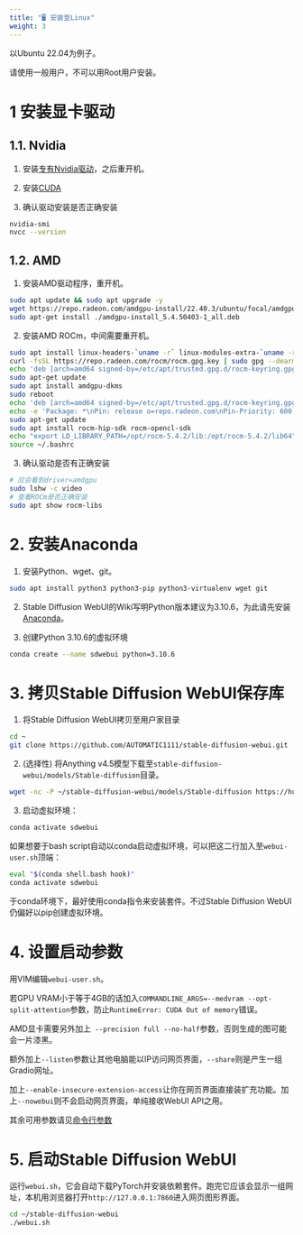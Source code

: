 ```yaml
---
title: "🖥️ 安装至Linux"
weight: 3
---
```


以Ubuntu 22.04为例子。

请使用一般用户，不可以用Root用户安装。


# 1 安装显卡驱动

## 1.1. Nvidia

1. 安装[专有Nvidia驱动](https://ivonblog.com/posts/ubuntu-install-nvidia-drivers/)，之后重开机。

2. 安装[CUDA](http://ivonblog.com/posts/ubuntu-install-nvidia-drivers/)

3. 确认驱动安装是否正确安装
```bash
nvidia-smi
nvcc --version
```

## 1.2. AMD

1. 安装AMD驱动程序，重开机。
```bash
sudo apt update && sudo apt upgrade -y
wget https://repo.radeon.com/amdgpu-install/22.40.3/ubuntu/focal/amdgpu-install_5.4.50403-1_all.deb
sudo apt-get install ./amdgpu-install_5.4.50403-1_all.deb
```

2. 安装AMD ROCm，中间需要重开机。
```bash
sudo apt install linux-headers-`uname -r` linux-modules-extra-`uname -r`
curl -fsSL https://repo.radeon.com/rocm/rocm.gpg.key | sudo gpg --dearmor -o /etc/apt/trusted.gpg.d/rocm-keyring.gpg
echo 'deb [arch=amd64 signed-by=/etc/apt/trusted.gpg.d/rocm-keyring.gpg] https://repo.radeon.com/amdgpu/5.4.2/ubuntu jammy main' | sudo tee /etc/apt/sources.list.d/amdgpu.list
sudo apt-get update
sudo apt install amdgpu-dkms
sudo reboot
echo 'deb [arch=amd64 signed-by=/etc/apt/trusted.gpg.d/rocm-keyring.gpg] https://repo.radeon.com/rocm/apt/5.4.2 jammy main' | sudo tee /etc/apt/sources.list.d/rocm.list
echo -e 'Package: *\nPin: release o=repo.radeon.com\nPin-Priority: 600' | sudo tee /etc/apt/preferences.d/rocm-pin-600
sudo apt-get update
sudo apt install rocm-hip-sdk rocm-opencl-sdk
echo "export LD_LIBRARY_PATH=/opt/rocm-5.4.2/lib:/opt/rocm-5.4.2/lib64" >> ~/.bashrc
source ~/.bashrc
```

3. 确认驱动是否有正确安装
```bash
# 应会看到driver=amdgpu
sudo lshw -c video
# 查看ROCm是否正确安装
sudo apt show rocm-libs
```


# 2. 安装Anaconda

1. 安装Python、wget、git。
```bash
sudo apt install python3 python3-pip python3-virtualenv wget git
```

2. Stable Diffusion WebUI的Wiki写明Python版本建议为3.10.6，为此请先安装[Anaconda](https://ivonblog.com/posts/linux-anaconda/)。

3. 创建Python 3.10.6的虚拟环境
```bash
conda create --name sdwebui python=3.10.6
```


# 3. 拷贝Stable Diffusion WebUI保存库

1. 将Stable Diffusion WebUI拷贝至用户家目录
```bash
cd ~
git clone https://github.com/AUTOMATIC1111/stable-diffusion-webui.git
```

2. (选择性) 将Anything v4.5模型下载至`stable-diffusion-webui/models/Stable-diffusion`目录。
```bash
wget -nc -P ~/stable-diffusion-webui/models/Stable-diffusion https://huggingface.co/andite/anything-v4.0/resolve/main/anything-v4.5-pruned.safetensors -O anything-v4.5-pruned.safetensors
```

3. 启动虚拟环境：
```bash
conda activate sdwebui
```

如果想要于bash script自动以conda启动虚拟环境，可以把这二行加入至`webui-user.sh`顶端：
```bash
eval "$(conda shell.bash hook)"
conda activate sdwebui
```

于conda环境下，最好使用conda指令来安装套件。不过Stable Diffusion WebUI仍偏好以pip创建虚拟环境。


# 4. 设置启动参数

用VIM编辑`webui-user.sh`。

若GPU VRAM小于等于4GB的话加入`COMMANDLINE_ARGS=--medvram --opt-split-attention`参数，防止`RuntimeError: CUDA Out of memory`错误。

AMD显卡需要另外加上` --precision full --no-half`参数，否则生成的图可能会一片漆黑。

额外加上`--listen`参数让其他电脑能以IP访问网页界面，`--share`则是产生一组Gradio网址。

加上`--enable-insecure-extension-access`让你在网页界面直接装扩充功能。加上`--nowebui`则不会启动网页界面，单纯接收WebUI API之用。

其余可用参数请见[命令行参数](../installation/command-line-arguments-and-settings/)


# 5. 启动Stable Diffusion WebUI

运行`webui.sh`，它会自动下载PyTorch并安装依赖套件。跑完它应该会显示一组网址，本机用浏览器打开`http://127.0.0.1:7860`进入网页图形界面。
```bash
cd ~/stable-diffusion-webui
./webui.sh
```
